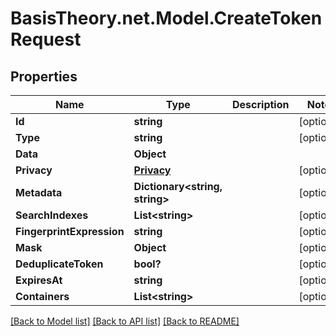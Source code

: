 
# BasisTheory.net.Model.CreateTokenRequest

## Properties

Name | Type | Description | Notes
------------ | ------------- | ------------- | -------------
**Id** | **string** |  | [optional] 
**Type** | **string** |  | [optional] 
**Data** | **Object** |  | 
**Privacy** | [**Privacy**](Privacy.md) |  | [optional] 
**Metadata** | **Dictionary&lt;string, string&gt;** |  | [optional] 
**SearchIndexes** | **List&lt;string&gt;** |  | [optional] 
**FingerprintExpression** | **string** |  | [optional] 
**Mask** | **Object** |  | [optional] 
**DeduplicateToken** | **bool?** |  | [optional] 
**ExpiresAt** | **string** |  | [optional] 
**Containers** | **List&lt;string&gt;** |  | [optional] 

[[Back to Model list]](../README.md#documentation-for-models)
[[Back to API list]](../README.md#documentation-for-api-endpoints)
[[Back to README]](../README.md)

